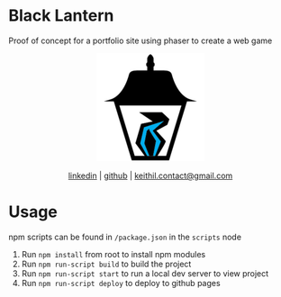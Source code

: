 # Black Lantern
Proof of concept for a portfolio site using phaser to create a web game

<p align="center">
  <a href="https://blacklantern.keith.engineer">
    <img src="public/android-chrome-192x192.png" alt"black lantern">
  </a>
</p>
<p align="center">
  <a href="https://www.linkedin.com/in/keithl-/">linkedin</a> | <a href="https://github.com/keith0123">github</a> | <a href="mailto:keithil.contact@gmail.com">keithil.contact@gmail.com</a>
</p>

# Usage

npm scripts can be found in `/package.json` in the `scripts` node

1. Run `npm install` from root to install npm modules
2. Run `npm run-script build` to build the project
3. Run `npm run-script start` to run a local dev server to view project
4. Run `npm run-script deploy` to deploy to github pages